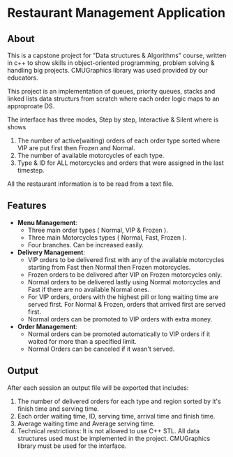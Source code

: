 # Restaurant Management Application
## About 
This is a capstone project for "Data structures & Algorithms" course, written in c++ to show skills in object-oriented programming, problem solving & handling big projects. CMUGraphics library was used provided by our educators.

This project is an implementation of queues, priority queues, stacks and linked lists data structurs from scratch where each order logic maps to an approproate DS. 


The interface has three modes, Step by step, Interactive & Silent where is shows

1. The number of active(waiting) orders of each order type sorted where VIP are put first then Frozen and Normal.
2. The number of available motorcycles of each type.
3. Type & ID for ALL motorcycles and orders that were assigned in the last timestep.

All the restaurant information is to be read from a text file.






## Features

- **Menu Management**:
  - Three main order types ( Normal, VIP & Frozen ).
  - Three main Motorcycles types ( Normal, Fast, Frozen ).
  - Four branches. Can be increased easily.
- **Delivery Management**:
   - VIP orders to be delivered first with any of the available motorcycles starting from Fast then Normal then Frozen motorcycles.
   - Frozen orders to be delivered after VIP on Frozen motorcycles only.
   - Normal orders to be delivered lastly using Normal motorcycles and Fast if there are no available Normal ones.
   - For VIP orders, orders with the highest pill or long waiting time are served first. For Normal & Frozen, orders that arrived first are served first.
   - Normal orders can be promoted to VIP orders with extra money.
- **Order Management**:
  - Normal orders can be promoted automatically to VIP orders if it waited for more than a specified limit.
  - Normal Orders can be canceled if it wasn't served.

## Output
After each session an output file will be exported that includes:

1. The number of delivered orders for each type and region sorted by it's finish time and serving time.
2. Each order waiting time, ID, serving time, arrival time and finish time.
3. Average waiting time and Average serving time.
4. Technical restrictions:
It is not allowed to use C++ STL. All data structures used must be implemented in the project.
CMUGraphics library must be used for the interface.

